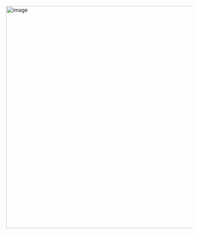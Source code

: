 <img width="794" height="603" alt="image" src="https://github.com/user-attachments/assets/af9ea758-60ad-46a3-9ec0-964974767d10" />

